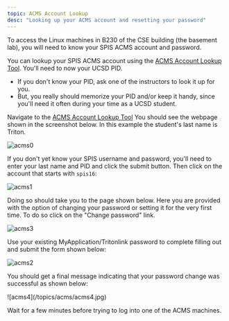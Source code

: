 ```yaml
---
topic: ACMS Account Lookup
desc: "Looking up your ACMS account and resetting your password"
---
```


To access the Linux machines in B230 of the CSE building (the basement lab), you will need to know your SPIS ACMS account and password.

You can lookup your SPIS ACMS account using the [ACMS Account Lookup Tool](https://sdacs.ucsd.edu/~icc/index.php). You'll need to now your UCSD PID.


* If you don't know your PID, ask one of the instructors to look it up for you.
* But, you really should memorize your PID and/or keep it handy, since you'll need it often during your time as a UCSD student.


Navigate to the [ACMS Account Lookup Tool](https://sdacs.ucsd.edu/~icc/index.php)
You should see the webpage shown in the screenshot below. In this example the student's last name is Triton.

<div>

![acms0](/topics/acms/acms0-50.jpg)
</div>

If you don't yet know your SPIS username and password, you'll need to
enter your last name and PID and click the submit button. Then click on the account that starts with `spis16`:

<div>

![acms1](/topics/acms/acms1.jpg)
</div>



Doing so should take you to the page shown below. Here you are provided with the option of changing your password or setting it for the very first time. To do so click on the "Change password" link. 

<div>

![acms3](/topics/acms/acms3-50.jpg)

</div>

Use your existing MyApplication/Tritonlink password to complete filling out and submit the form shown below:

<div>

![acms2](/topics/acms/acms2.jpg)
</div>

You should get a final message indicating that your password change was successful as shown below:

<div>
![acms4](/topics/acms/acms4.jpg)
</div>

Wait for a few minutes before trying to log into one of the ACMS machines.